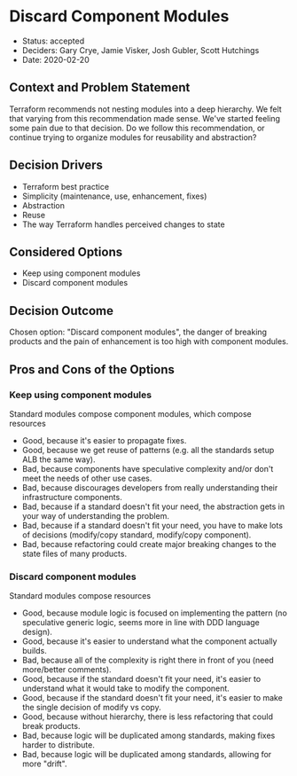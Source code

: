 # Discard Component Modules

* Status: accepted 
* Deciders: Gary Crye, Jamie Visker, Josh Gubler, Scott Hutchings
* Date: 2020-02-20

<!-- Technical Story: [description | ticket/issue URL] optional -->

## Context and Problem Statement

Terraform recommends not nesting modules into a deep hierarchy. We felt that varying from this recommendation made sense. We've started feeling some pain due to that decision. Do we follow this recommendation, or continue trying to organize modules for reusability and abstraction?

## Decision Drivers <!-- optional -->

* Terraform best practice
* Simplicity (maintenance, use, enhancement, fixes)
* Abstraction
* Reuse
* The way Terraform handles perceived changes to state

## Considered Options

* Keep using component modules 
* Discard component modules 

## Decision Outcome

Chosen option: "Discard component modules", the danger of breaking products and the pain of enhancement is too high with component modules.

<!-- ### Positive Consequences optional -->

<!-- * [e.g., improvement of quality attribute satisfaction, follow-up decisions required, …] -->

<!-- ### Negative Consequences optional -->

<!-- * [e.g., compromising quality attribute, follow-up decisions required, …] -->

## Pros and Cons of the Options <!-- optional -->

### Keep using component modules 

Standard modules compose component modules, which compose resources

* Good, because it's easier to propagate fixes.
* Good, because we get reuse of patterns (e.g. all the standards setup ALB the same way).
* Bad, because components have speculative complexity and/or don't meet the needs of other use cases.
* Bad, because discourages developers from really understanding their infrastructure components.
* Bad, because if a standard doesn't fit your need, the abstraction gets in your way of understanding the problem.
* Bad, because if a standard doesn't fit your need, you have to make lots of decisions (modify/copy standard, modify/copy component).
* Bad, because refactoring could create major breaking changes to the state files of many products.

### Discard component modules 

Standard modules compose resources

* Good, because module logic is focused on implementing the pattern (no speculative generic logic, seems more in line with DDD language design).
* Good, because it's easier to understand what the component actually builds.
* Bad, because all of the complexity is right there in front of you (need more/better comments).
* Good, because if the standard doesn't fit your need, it's easier to understand what it would take to modify the component.
* Good, because if the standard doesn't fit your need, it's easier to make the single decision of modify vs copy.
* Good, because without hierarchy, there is less refactoring that could break products.
* Bad, because logic will be duplicated among standards, making fixes harder to distribute.
* Bad, because logic will be duplicated among standards, allowing for more "drift".


<!-- ## Links optional -->

<!-- * [Link type] [Link to ADR] example: Refined by [ADR-0005](0005-example.md) -->
<!-- * … numbers of links can vary -->
